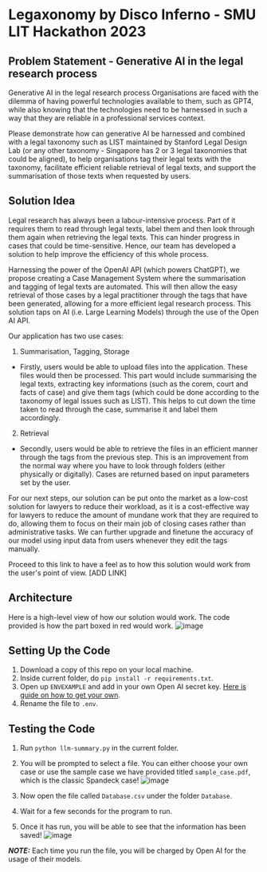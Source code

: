 # Legaxonomy by Disco Inferno - SMU LIT Hackathon 2023

## Problem Statement - Generative AI in the legal research process
Generative AI in the legal research process
Organisations are faced with the dilemma of having powerful technologies available to them, such as GPT4, while also knowing that the technologies need to be harnessed in such a way that they are reliable in a professional services context.

Please demonstrate how can generative AI be harnessed and combined with a legal taxonomy such as LIST maintained by Stanford Legal Design Lab (or any other taxonomy - Singapore has 2 or 3 legal taxonomies that could be aligned), to help organisations tag their legal texts with the taxonomy, facilitate efficient reliable retrieval of legal texts, and support the summarisation of those texts when requested by users.

## Solution Idea
Legal research has always been a labour-intensive process. Part of it requires them to read through legal texts, label them and then look through them again when retrieving the legal texts. This can hinder progress in cases that could be time-sensitive. Hence, our team has developed a solution to help improve the efficiency of this whole process.

Harnessing the power of the OpenAI API (which powers ChatGPT), we propose creating a Case Management System where the summarisation and tagging of legal texts are automated. This will then allow the easy retrieval of those cases by a legal practitioner through the tags that have been generated, allowing for a more efficient legal research process. This solution taps on AI (i.e. Large Learning Models) through the use of the Open AI API.

Our application has two use cases:

1. Summarisation, Tagging, Storage
- Firstly, users would be able to upload files into the application. These files would then be processed. This part would include summarising the legal texts, extracting key informations (such as the corem, court and facts of case) and give them tags (which could be done according to the taxonomy of legal issues such as LIST). This helps to cut down the time taken to read through the case, summarise it and label them accordingly.

2. Retrieval
- Secondly, users would be able to retrieve the files in an efficient manner through the tags from the previous step. This is an improvement from the normal way where you have to look through folders (either physically or digitally). Cases are returned based on input parameters set by the user.

For our next steps, our solution can be put onto the market as a low-cost solution for lawyers to reduce their workload, as it is a cost-effective way for lawyers to reduce the amount of mundane work that they are required to do, allowing them to focus on their main job of closing cases rather than administrative tasks. We can further upgrade and finetune the accuracy of our model using input data from users whenever they edit the tags manually.

Proceed to this link to have a feel as to how this solution would work from the user's point of view. [ADD LINK]

## Architecture
Here is a high-level view of how our solution would work. The code provided is how the part boxed in red would work.
![image](https://github.com/Musyaffaq/lit-hackathon-2023-disco-inferno/assets/18120258/113421fc-0d55-4783-9e59-18e6d75212e3)


## Setting Up the Code
1. Download a copy of this repo on your local machine.
2. Inside current folder, do `pip install -r requirements.txt`.
3. Open up `ENVEXAMPLE` and add in your own Open AI secret key. [Here is guide on how to get your own](https://www.howtogeek.com/885918/how-to-get-an-openai-api-key/).
4. Rename the file to `.env`.

## Testing the Code
1. Run `python llm-summary.py` in the current folder.
2. You will be prompted to select a file. You can either choose your own case or use the sample case we have provided titled `sample_case.pdf`, which is the classic Spandeck case!
![image](https://github.com/Musyaffaq/lit-hackathon-2023-disco-inferno/assets/18120258/c1f48aa7-ce4e-4b39-9d42-d7bfd5141d0d)

3. Now open the file called `Database.csv` under the folder `Database`.
4. Wait for a few seconds for the program to run.
5. Once it has run, you will be able to see that the information has been saved!
![image](https://github.com/Musyaffaq/lit-hackathon-2023-disco-inferno/assets/18120258/20485f14-287d-4c72-a8e1-195cd49e3740)

**_NOTE:_** Each time you run the file, you will be charged by Open AI for the usage of their models.
